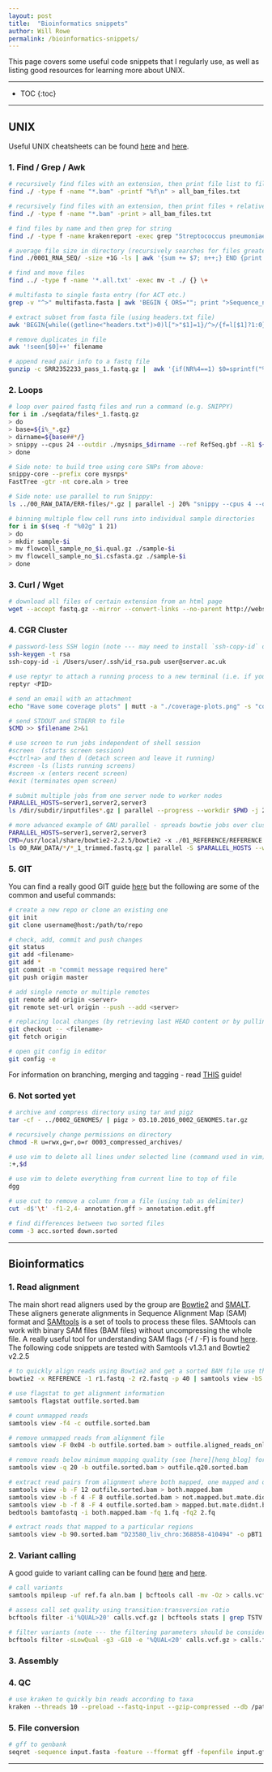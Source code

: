 ```yaml
---
layout: post
title:  "Bioinformatics snippets"
author: Will Rowe
permalink: /bioinformatics-snippets/
---
```


This page covers some useful code snippets that I regularly use, as well as listing good resources for learning more about UNIX.

***

* TOC
{:toc}

***

## UNIX

Useful UNIX cheatsheets can be found [here][cheats-1] and [here][cheats-2].


### 1. Find / Grep / Awk

```bash
# recursively find files with an extension, then print file list to file (use abs. path in find term to get abs. path in output)
find ./ -type f -name "*.bam" -printf "%f\n" > all_bam_files.txt

# recursively find files with an extension, then print files + relative paths to file
find ./ -type f -name "*.bam" -print > all_bam_files.txt

# find files by name and then grep for string
find ./ -type f -name krakenreport -exec grep "Streptococcus pneumoniae" {} \+

# average file size in directory (recursively searches for files greater than 1 GB)
find ./0001_RNA_SEQ/ -size +1G -ls | awk '{sum += $7; n++;} END {print sum/n;}'

# find and move files
find ../ -type f -name '*.all.txt' -exec mv -t ./ {} \+

# multifasta to single fasta entry (for ACT etc.)
grep -v "^>" multifasta.fasta | awk 'BEGIN { ORS=""; print ">Sequence_name\n" } { print }' > merged.fasta

# extract subset from fasta file (using headers.txt file)
awk 'BEGIN{while((getline<"headers.txt")>0)l[">"$1]=1}/^>/{f=l[$1]?1:0}f' input.fasta > subset.fasta

# remove duplicates in file
awk '!seen[$0]++' filename

# append read pair info to a fastq file
gunzip -c SRR2352233_pass_1.fastq.gz |  awk '{if(NR%4==1) $0=sprintf("%s_1",($0)); print;}' | gzip -c > SRR2352233_pass_1.r1.fastq.gz
```


### 2. Loops

```bash
# loop over paired fastq files and run a command (e.g. SNIPPY)
for i in ./seqdata/files*_1.fastq.gz
> do
> base=${i%_*.gz}
> dirname=${base##*/}
> snippy --cpus 24 --outdir ./mysnips_$dirname --ref RefSeq.gbf --R1 ${base}_1.fastq.gz --R2 ${base}_2.fastq.gz --unmapped
> done

# Side note: to build tree using core SNPs from above:
snippy-core --prefix core mysnps*
FastTree -gtr -nt core.aln > tree

# Side note: use parallel to run Snippy:
ls ../00_RAW_DATA/ERR-files/*.gz | parallel -j 20% "snippy --cpus 4 --outdir ./snippy/{/.}-results --ref ../01_REFS/D23580.chromosome.fasta --se {}"

# binning multiple flow cell runs into individual sample directories
for i in $(seq -f "%02g" 1 21)
> do
> mkdir sample-$i
> mv flowcell_sample_no_$i.qual.gz ./sample-$i
> mv flowcell_sample_no_$i.csfasta.gz ./sample-$i
> done
```


### 3. Curl / Wget

```bash
# download all files of certain extension from an html page
wget --accept fastq.gz --mirror --convert-links --no-parent http://website.com/dir/subdir/
```


### 4. CGR Cluster

```bash
# password-less SSH login (note --- may need to install `ssh-copy-id` on OSX)
ssh-keygen -t rsa
ssh-copy-id -i /Users/user/.ssh/id_rsa.pub user@server.ac.uk

# use reptyr to attach a running process to a new terminal (i.e. if you forget to screen, start a new screen and migrate running job)
reptyr <PID>

# send an email with an attachment
echo "Have some coverage plots" | mutt -a "./coverage-plots.png" -s "coverage-plots" -- user@liverpool.ac.uk

# send STDOUT and STDERR to file
$CMD >> $filename 2>&1

# use screen to run jobs independent of shell session
#screen  (starts screen session)
#<ctrl+a> and then d (detach screen and leave it running)
#screen -ls (lists running screens)
#screen -x (enters recent screen)
#exit (terminates open screen)

# submit multiple jobs from one server node to worker nodes
PARALLEL_HOSTS=server1,server2,server3
ls /dir/subdir/inputfiles*.gz | parallel --progress --workdir $PWD -j 2% --delay 2.0 -S $PARALLEL_HOSTS \"/dir/bin/program.py -i {} -o $PWD/RESULTS >> $PWD/{/.}.LOG\"

# more advanced example of GNU parallel - spreads bowtie jobs over cluster (1 per node), each job has no intermediate files + fewer idle CPUs
PARALLEL_HOSTS=server1,server2,server3
CMD=/usr/local/share/bowtie2-2.2.5/bowtie2 -x ./01_REFERENCE/REFERENCE -1 {//}/*_1_* -2 {//}/*_2_* -U {//}/*_U1_* -U {//}/*_U2_* -p 40 | /pub46/willr/000_HOME/0003_SOFTWARE/bin/samtools view -@ 40 -m 1G -q 10 -bS - | /pub46/willr/000_HOME/0003_SOFTWARE/bin/samtools sort -@ 40 -m 1G -o - | /pub46/willr/000_HOME/0003_SOFTWARE/bin/samtools rmdup - {//}outfile.sorted.bam
ls 00_RAW_DATA/*/*_1_trimmed.fastq.gz | parallel -S $PARALLEL_HOSTS --workdir $PWD -j 1 \"$CMD\"
```


### 5. GIT

You can find a really good GIT guide [here][git_guide] but the following are some of the common and useful commands:

```bash
# create a new repo or clone an existing one
git init
git clone username@host:/path/to/repo

# check, add, commit and push changes
git status
git add <filename>
git add *
git commit -m "commit message required here"
git push origin master

# add single remote or multiple remotes
git remote add origin <server>
git remote set-url origin --push --add <server>

# replacing local changes (by retrieving last HEAD content or by pulling last history from server)
git checkout -- <filename>
git fetch origin

# open git config in editor
git config -e
```

For information on branching, merging and tagging - read [THIS][git_guide] guide!


### 6. Not sorted yet

```bash
# archive and compress directory using tar and pigz
tar -cf - ../0002_GENOMES/ | pigz > 03.10.2016_0002_GENOMES.tar.gz

# recursively change permissions on directory
chmod -R u=rwx,g=r,o=r 0003_compressed_archives/

# use vim to delete all lines under selected line (command used in vim)
:+,$d

# use vim to delete everything from current line to top of file
dgg

# use cut to remove a column from a file (using tab as delimiter)
cut -d$'\t' -f1-2,4- annotation.gff > annotation.edit.gff

# find differences between two sorted files
comm -3 acc.sorted down.sorted
```

----

## Bioinformatics

### 1. Read alignment

The main short read aligners used by the group are [Bowtie2][bowtie2] and [SMALT][smalt]. These aligners generate alignments in Sequence Alignment Map (SAM) format and [SAMtools][samtools] is a set of tools to process these files. SAMtools can work with binary SAM files (BAM files) without uncompressing the whole file. A really useful tool for understanding SAM flags (-f / -F) is found [here][picard_sam_flags]. The following code snippets are tested with Samtools v1.3.1 and Bowtie2 v2.2.5

```bash
# to quickly align reads using Bowtie2 and get a sorted BAM file use the following snippet (commands are piped to reduce disk I/O)
bowtie2 -x REFERENCE -1 r1.fastq -2 r2.fastq -p 40 | samtools view -bS - | samtools sort - -o outfile.sorted.bam && samtools index outfile.sorted.bam

# use flagstat to get alignment information
samtools flagstat outfile.sorted.bam

# count unmapped reads
samtools view -f4 -c outfile.sorted.bam

# remove unmapped reads from alignment file
samtools view -F 0x04 -b outfile.sorted.bam > outfile.aligned_reads_only.sorted.bam

# remove reads below minimum mapping quality (see [here][heng_blog] for MAPQ blog post)
samtools view -q 20 -b outfile.sorted.bam > outfile.q20.sorted.bam

# extract read pairs from alignment where both mapped, one mapped and one didn't
samtools view -b -F 12 outfile.sorted.bam > both.mapped.bam
samtools view -b -f 4 -F 8 outfile.sorted.bam > not.mapped.but.mate.did.bam
samtools view -b -f 8 -F 4 outfile.sorted.bam > mapped.but.mate.didnt.bam
bedtools bamtofastq -i both.mapped.bam -fq 1.fq -fq2 2.fq

# extract reads that mapped to a particular regions
samtools view -b 90.sorted.bam "D23580_liv_chro:368858-410494" -o pBT1.region.bam
```


### 2. Variant calling

A good guide to variant calling can be found [here][vcf] and [here][vcf2].

```bash
# call variants
samtools mpileup -uf ref.fa aln.bam | bcftools call -mv -Oz > calls.vcf.gz

# assess call set quality using transition:transversion ratio
bcftools filter -i'%QUAL>20' calls.vcf.gz | bcftools stats | grep TSTV

# filter variants (note --- the filtering parameters should be considered for each sample)
bcftools filter -sLowQual -g3 -G10 -e '%QUAL<20' calls.vcf.gz > calls.filtered.vcf
```


### 3. Assembly

### 4. QC

```bash
# use kraken to quickly bin reads according to taxa
kraken --threads 10 --preload --fastq-input --gzip-compressed --db /path/to/DBs/minikraken_20141208 input_file*.fastq.gz | kraken-report --db /path/to/DBs/minikraken_20141208 > ./kraken_output.report
```

### 5. File conversion

```bash
# gff to genbank
seqret -sequence input.fasta -feature --fformat gff -fopenfile input.gff -osformat genbank -auto
```


---


[cheats-1]: http://www.rain.org/~mkummel/unix.html
[cheats-2]: http://cgr.liv.ac.uk/cinfo/guide.html
[git_guide]: http://rogerdudler.github.io/git-guide/
[bowtie2]: http://bowtie-bio.sourceforge.net/bowtie2/manual.shtml
[smalt]: http://www.sanger.ac.uk/science/tools/smalt-0
[samtools]: http://www.htslib.org/doc/samtools.html
[picard_sam_flags]: https://broadinstitute.github.io/picard/explain-flags.html
[heng_blog]: http://lh3lh3.users.sourceforge.net/mapuniq.shtml
[vcf]: https://github.com/samtools/bcftools/wiki/HOWTOs
[vcf2]: https://github.com/ekg/alignment-and-variant-calling-tutorial
